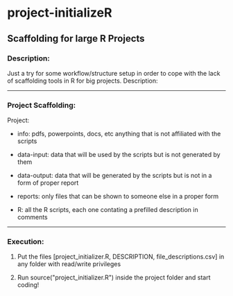 # project-initializeR

## Scaffolding for large R Projects

### Description: 

Just a try for some workflow/structure setup in order to cope with the
lack of scaffolding tools in R for big projects.
Description: 


---

### Project Scaffolding:
    
Project:
  * info:          pdfs, powerpoints, docs, etc anything that is not affiliated with the scripts
  
  * data-input:    data that will be used by the scripts but is not generated by them
  
  * data-output:   data that will be generated by the scripts but is not in a form of proper report
  
  * reports:       only files that can be shown to someone else in a proper form
  
  * R:             all the R scripts, each one contating a prefilled description in comments
---
  
### Execution:

1.  Put the files [project_initializer.R, DESCRIPTION, file_descriptions.csv]
in any folder with read/write privileges

2.  Run source("project_initializer.R") inside the project folder and
start coding!